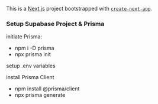 This is a [Next.js](https://nextjs.org/) project bootstrapped with [`create-next-app`](https://github.com/vercel/next.js/tree/canary/packages/create-next-app).

### Setup Supabase Project & Prisma

initiate Prisma:
- npm i -D prisma
- npx prisma init

setup .env variables

install Prisma Client
- npm install @prisma/client
- npx prisma generate